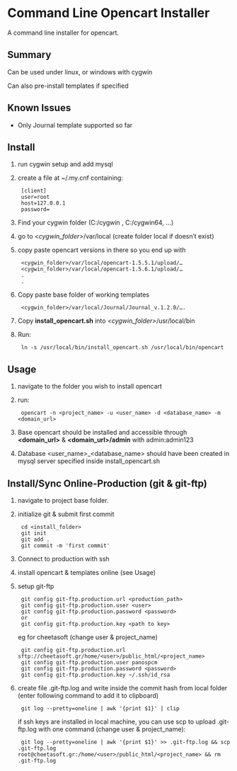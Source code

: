 Command Line Opencart Installer
=====================

A command line installer for opencart.


Summary
-------

Can be used under linux, or windows with cygwin

Can also pre-install templates if specified


Known Issues
------------

* Only Journal template supported so far


Install
----------

1. run cygwin setup and add mysql
2. create a file at ~/.my.cnf containing:

		[client] 
		user=root 
		host=127.0.0.1 
		password= 

3. Find your cygwin folder (C:/cygwin , C:/cygwin64, …)
4. go to *&lt;cygwin_folder&gt;*/var/local (create folder local if doesn’t exist)
5. copy paste opencart versions in there so you end up with  

		<cygwin_folder>/var/local/opencart-1.5.5.1/upload/…
		<cygwin_folder>/var/local/opencart-1.5.6.1/upload/…
		.
		.
6. Copy paste base folder of working templates  

		<cygwin_folder>/var/local/Journal/Journal_v.1.2.0/….

7. Copy **install\_opencart.sh** into *&lt;cygwin_folder&gt;*/usr/local/bin
8. Run:  

		ln -s /usr/local/bin/install_opencart.sh /usr/local/bin/opencart

Usage
-----
1. navigate to the folder you wish to install opencart
2. run:  

		opencart -n <project_name> -u <user_name> -d <database_name> -m <domain_url>

3. Base opencart should be installed and accessible through __&lt;domain\_url&gt;__ & __&lt;domain\_url&gt;/admin__ with admin:admin123
4. Database &lt;user\_name&gt;\_&lt;database\_name&gt; should have been created in mysql server specified inside install_opencart.sh

Install/Sync Online-Production (git & git-ftp)
-----
1. navigate to project base folder.  
2. initialize git & submit first commit

		cd <install_folder>
		git init
		git add .
		git commit -m 'first commit'

3. Connect to production with ssh
4. install opencart & templates online (see Usage)
5. setup git-ftp  

		git config git-ftp.production.url <production_path>
		git config git-ftp.production.user <user>
		git config git-ftp.production.password <password>
		or
		git config git-ftp.production.key <path to key>

	eg for cheetasoft (change user & project_name)  

		git config git-ftp.production.url sftp://cheetasoft.gr/home/<user>/public_html/<project_name>
		git config git-ftp.production.user panospcm
		git config git-ftp.production.password <password>
		git config git-ftp.production.key ~/.ssh/id_rsa

6. create file .git-ftp.log and write inside the commit hash from local folder (enter following command to add it to clipboard)

		git log --pretty=oneline | awk '{print $1}' | clip

	if ssh keys are installed in local machine, you can use scp to upload .git-ftp.log with one command (change user & project_name):  

		git log --pretty=oneline | awk '{print $1}' >> .git-ftp.log && scp .git-ftp.log root@cheetasoft.gr:/home/<user>/public_html/<project_name> && rm .git-ftp.log


[install]: https://docs.google.com/document/d/14GHVib5uDEse9umzujvx029XewbnuzGKrqpfv-TAwoM/edit